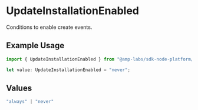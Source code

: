 # UpdateInstallationEnabled

Conditions to enable create events.

## Example Usage

```typescript
import { UpdateInstallationEnabled } from "@amp-labs/sdk-node-platform/models/operations";

let value: UpdateInstallationEnabled = "never";
```

## Values

```typescript
"always" | "never"
```